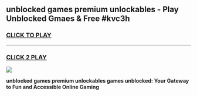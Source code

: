 
## unblocked games premium unlockables - Play Unblocked Gmaes & Free #kvc3h
<h3>
<a href="https://news.freeplayer.one?title=unblocked_games_premium_unlockables&ref=03M">CLICK TO PLAY</a></h3>
<hr>

<h3>
<a href="https://news.freeplayer.one?title=unblocked_games_premium_unlockables&ref=03M">CLICK 2 PLAY</a>
  
</h3>

<a href="https://news.freeplayer.one?title=unblocked_games_premium_unlockables&ref=03M"><img src="https://clearcache.store/games.png"></a>


**unblocked games premium unlockables games unblocked: Your Gateway to Fun and Accessible Online Gaming**
